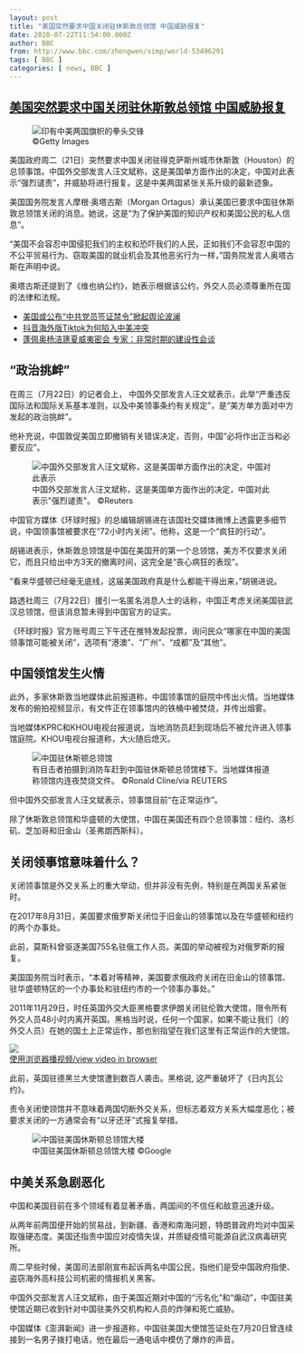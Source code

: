 ```yaml
---
layout: post
title: "美国突然要求中国关闭驻休斯敦总领馆 中国威胁报复"
date: 2020-07-22T11:54:00.000Z
author: BBC
from: http://www.bbc.com/zhongwen/simp/world-53496291
tags: [ BBC ]
categories: [ news, BBC ]
---
```

<!--1595418840000-->
[美国突然要求中国关闭驻休斯敦总领馆 中国威胁报复](http://www.bbc.com/zhongwen/simp/world-53496291)
------

<div>
<figure><img alt="印有中美两国旗帜的拳头交锋" src="https://ichef.bbci.co.uk/news/600/cpsprodpb/18250/production/_101569889_gettyimages-862290790.jpg" referrerpolicy="no-referrer"><br><figcaption> ©Getty Images</figcaption></figure><p class="story-body__introduction">美国政府周二（21日）突然要求中国关闭驻得克萨斯州城市休斯敦（Houston）的总领事馆。中国外交部发言人汪文斌称，这是美国单方面作出的决定，中国对此表示“强烈谴责”，并威胁将进行报复。这是中美两国紧张关系升级的最新迹象。</p><p>美国国务院发言人摩根·奥塔古斯（Morgan Ortagus）承认美国已要求中国驻休斯敦总领馆关闭的消息。她说，这是“为了保护美国的知识产权和美国公民的私人信息”。</p><p>“美国不会容忍中国侵犯我们的主权和恐吓我们的人民，正如我们不会容忍中国的不公平贸易行为、窃取美国的就业机会及其他恶劣行为一样，”国务院发言人奥塔古斯在声明中说。</p><p>奥塔古斯还提到了《维也纳公约》，她表示根据该公约，外交人员必须尊重所在国的法律和法规。</p><ul class="story-body__unordered-list"><li class="story-body__list-item"><a href="http://www.bbc.com/zhongwen/simp/world-53445210" class="story-body__link">美国或公布“中共党员签证禁令”掀起舆论波澜</a></li><li class="story-body__list-item"><a href="http://www.bbc.com/zhongwen/simp/world-53483235" class="story-body__link">抖音海外版Tiktok为何陷入中美冲突 </a></li><li class="story-body__list-item"><a href="http://www.bbc.com/zhongwen/simp/world-53088563" class="story-body__link">蓬佩奥杨洁篪夏威夷密会  专家：非常时期的建设性会谈</a></li></ul><h2 class="story-body__crosshead">“政治挑衅”</h2><p>在周三（7月22日）的记者会上， 中国外交部发言人汪文斌表示，此举“严重违反国际法和国际关系基本准则，以及中美领事条约有关规定”，是“美方单方面对中方发起的政治挑衅”。</p><p>他补充说，中国敦促美国立即撤销有关错误决定，否则，中国“必将作出正当和必要反应”。</p><figure><img alt="中国外交部发言人汪文斌称，这是美国单方面作出的决定，中国对此表示"强烈谴责"。" src="https://ichef.bbci.co.uk/news/600/cpsprodpb/9EA9/production/_113571604_mediaitem113571603.jpg" referrerpolicy="no-referrer"><br><figcaption>中国外交部发言人汪文斌称，这是美国单方面作出的决定，中国对此表示"强烈谴责"。 ©Reuters</figcaption></figure><p>中国官方媒体《环球时报》的总编辑胡锡进在该国社交媒体微博上透露更多细节说，中国领事馆被要求在“72小时内关闭”。他称，这是一个“疯狂的行动”。</p><p>胡锡进表示，休斯敦总领馆是中国在美国开的第一个总领馆，美方不仅要求关闭它，而且只给出中方3天的撤离时间，这完全是“丧心病狂的表现”。</p><p>“看来华盛顿已经毫无底线，这届美国政府真是什么都能干得出来，”胡锡进说。</p><p>路透社周三（7月22日）援引一名匿名消息人士的话称，中国正考虑关闭美国驻武汉总领馆，但该消息暂未得到中国官方的证实。</p><p>《环球时报》官方账号周三下午还在推特发起投票，询问民众“哪家在中国的美国领事馆可能被关闭”，选项有“港澳”、“广州”、“成都”及“其他”。</p><h2 class="story-body__crosshead">中国领馆发生火情</h2><p>此外，多家休斯敦当地媒体此前报道称，中国领事馆的庭院中传出火情。当地媒体发布的俯拍视频显示，有文件正在领事馆内的铁桶中被焚烧，并传出烟雾。</p><p>当地媒体KPRC和KHOU电视台报道说，当地消防员赶到现场后不被允许进入领事馆庭院。KHOU电视台报道称，大火随后熄灭。</p><figure><img alt="中国驻休斯顿总领馆" src="https://ichef.bbci.co.uk/news/600/cpsprodpb/64E3/production/_113572852_houstonreuters.jpg" referrerpolicy="no-referrer"><br><figcaption>有目击者拍摄到消防车赶到中国驻休斯顿总领馆楼下。当地媒体报道称领馆内连夜焚烧文件。 ©Ronald Cline/via REUTERS</figcaption></figure><p>但中国外交部发言人汪文斌表示，领事馆目前“在正常运作”。</p><p>除了休斯敦总领馆和华盛顿的大使馆，中国在美国还有四个总领事馆：纽约、洛杉矶、芝加哥和旧金山（圣弗朗西斯科）。</p><h2 class="story-body__crosshead">关闭领事馆意味着什么？</h2><p>关闭领事馆是外交关系上的重大举动，但并非没有先例，特别是在两国关系紧张时。</p><p>在2017年8月31日，美国要求俄罗斯关闭位于旧金山的领事馆以及在华盛顿和纽约的两个办事处。</p><p>此前，莫斯科曾驱逐美国755名驻俄工作人员。美国的举动被视为对俄罗斯的报复。</p><p>美国国务院当时表示，“本着对等精神，美国要求俄政府关闭在旧金山的领事馆、驻华盛顿特区的一个办事处和驻纽约市的一个领事办事处。”</p><p>2011年11月29日，时任英国外交大臣黑格要求伊朗关闭驻伦敦大使馆，限令所有外交人员48小时内离开英国。黑格当时说，任何一个国家，如果不能让我们（的外交人员）在她的国土上正常运作，那也别指望在我们这里有正常运作的大使馆。</p><img class="media-placeholder player-with-placeholder__image narrative-video-placeholder" src="https://ichef.bbci.co.uk/images/ic/720x405/p08lfd71.jpg" referrerpolicy="no-referrer"><br><a href="https://www.bbc.com/zhongwen/simp/world-53496291/embed">使用浏览器播视频/view video in browser</a><p>此前，英国驻德黑兰大使馆遭到数百人袭击。黑格说, 这严重破坏了《日内瓦公约》。</p><p>责令关闭使领馆并不意味着两国切断外交关系，但标志着双方关系大幅度恶化；被要求关闭的一方通常会有“以牙还牙”式报复举措。</p><figure><img alt="中国驻美国休斯顿总领馆大楼" src="https://ichef.bbci.co.uk/news/600/cpsprodpb/8707/production/_113576543_chineseconsulatehouston.jpg" referrerpolicy="no-referrer"><br><figcaption>中国驻美国休斯顿总领馆大楼 ©Google</figcaption></figure><h2 class="story-body__crosshead">中美关系急剧恶化</h2><p>中国和美国目前在多个领域有着显著矛盾，两国间的不信任和敌意迅速升级。</p><p>从两年前两国便开始的贸易战，到新疆、香港和南海问题，特朗普政府均对中国采取强硬态度。美国还指责中国应对疫情失误，并质疑疫情可能源自武汉病毒研究所。</p><p>周二早些时候，美国司法部刚宣布起诉两名中国公民，指他们是受中国政府指使、盗窃海外高科技公司机密的情报机关黑客。</p><p>中国外交部发言人汪文斌称，由于美国近期对中国的“污名化”和“煽动”，中国驻美使馆近期已收到针对中国驻美外交机构和人员的炸弹和死亡威胁。</p><p>中国媒体《澎湃新闻》进一步报道称，中国驻美国大使馆签证处在7月20日曾连续接到一名男子拨打电话，他在最后一通电话中模仿了爆炸的声音。</p>
</div>
